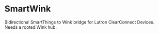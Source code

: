 # SmartWink
Bidirectional SmartThings to Wink bridge for Lutron ClearConnect Devices. Needs a rooted Wink hub.
